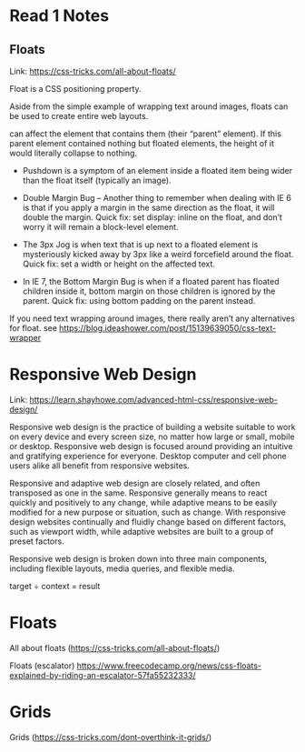 # Read 1 Notes

## Floats

Link: https://css-tricks.com/all-about-floats/

Float is a CSS positioning property.

Aside from the simple example of wrapping text around images, floats can be used to create entire web layouts.

can affect the element that contains them (their “parent” element). If this parent element contained nothing but floated elements, the height of it would literally collapse to nothing. 

* Pushdown is a symptom of an element inside a floated item being wider than the float itself (typically an image). 

* Double Margin Bug – Another thing to remember when dealing with IE 6 is that if you apply a margin in the same direction as the float, it will double the margin. Quick fix: set display: inline on the float, and don’t worry it will remain a block-level element.

* The 3px Jog is when text that is up next to a floated element is mysteriously kicked away by 3px like a weird forcefield around the float. Quick fix: set a width or height on the affected text.

* In IE 7, the Bottom Margin Bug is when if a floated parent has floated children inside it, bottom margin on those children is ignored by the parent. Quick fix: using bottom padding on the parent instead.

If you need text wrapping around images, there really aren’t any alternatives for float. see https://blog.ideashower.com/post/15139639050/css-text-wrapper

# Responsive Web Design

Link: https://learn.shayhowe.com/advanced-html-css/responsive-web-design/

Responsive web design is the practice of building a website suitable to work on every device and every screen size, no matter how large or small, mobile or desktop. Responsive web design is focused around providing an intuitive and gratifying experience for everyone. Desktop computer and cell phone users alike all benefit from responsive websites.

Responsive and adaptive web design are closely related, and often transposed as one in the same. Responsive generally means to react quickly and positively to any change, while adaptive means to be easily modified for a new purpose or situation, such as change. With responsive design websites continually and fluidly change based on different factors, such as viewport width, while adaptive websites are built to a group of preset factors.

Responsive web design is broken down into three main components, including flexible layouts, media queries, and flexible media. 

target ÷ context = result


# Floats
All about floats (https://css-tricks.com/all-about-floats/)

Floats (escalator)
https://www.freecodecamp.org/news/css-floats-explained-by-riding-an-escalator-57fa55232333/

# Grids
Grids (https://css-tricks.com/dont-overthink-it-grids/)


